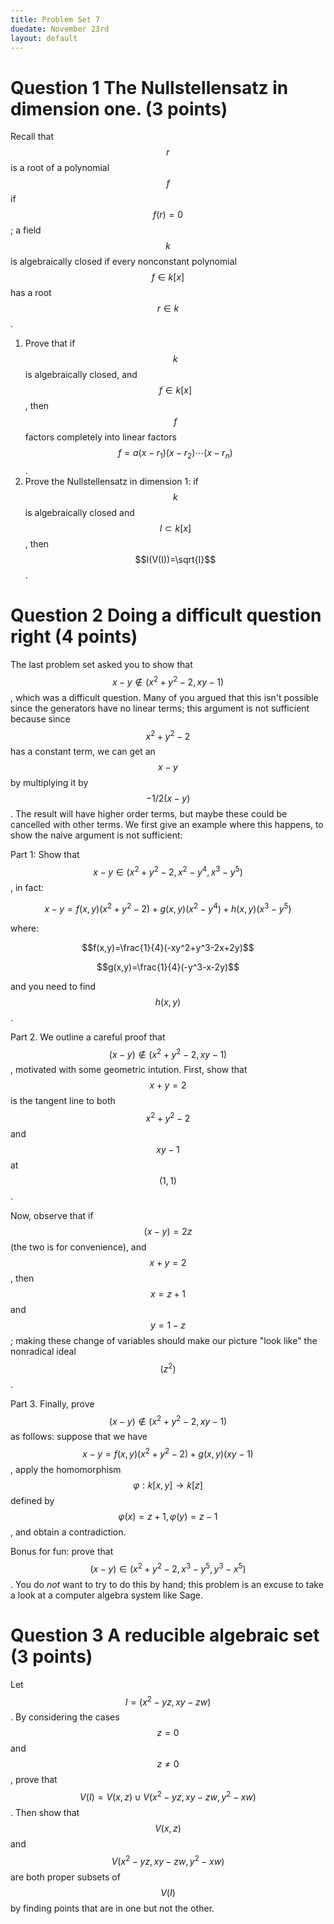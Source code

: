 ```yaml
---
title: Problem Set 7
duedate: November 23rd
layout: default
---
```

Question 1 The Nullstellensatz in dimension one. (3 points)
===
Recall that $$r$$ is a root of a polynomial $$f$$ if $$f(r)=0$$; a field $$k$$ is algebraically closed if every nonconstant polynomial $$f\in k[x]$$ has a root $$r\in k$$.

1. Prove that if $$k$$ is algebraically closed, and $$f\in k[x]$$, then $$f$$ factors completely into linear factors $$f=a(x-r_1)(x-r_2)\cdots(x-r_n)$$.
2. Prove the Nullstellensatz in dimension 1: if $$k$$ is algebraically closed and $$I\subset k[x]$$, then $$I(V(I))=\sqrt{I}$$.



Question 2 Doing a difficult question right (4 points)
=======

The last problem set asked you to show that $$x-y\notin (x^2+y^2-2, xy-1)$$, which was a difficult question.  Many of you argued that this isn't possible since the generators have no linear terms; this argument is not sufficient because since $$x^2+y^2-2$$ has a constant term, we can get an $$x-y$$ by multiplying it by $$-1/2(x-y)$$.  The result will have higher order terms, but maybe these could be cancelled with other terms.  We first give an example where this happens, to show the naive argument is not sufficient:

Part 1: Show that $$x-y\in (x^2+y^2-2, x^2-y^4, x^3-y^5)$$, in fact:

$$x-y=f(x,y)(x^2+y^2-2)+g(x,y)(x^2-y^4)+h(x,y)(x^3-y^5)$$

where:

$$f(x,y)=\frac{1}{4}(-xy^2+y^3-2x+2y)$$

$$g(x,y)=\frac{1}{4}(-y^3-x-2y)$$

and you need to find $$h(x,y)$$.

Part 2. We outline a careful proof that $$(x-y)\notin (x^2+y^2-2, xy-1)$$, motivated with some geometric intution.  First, show that $$x+y=2$$ is the tangent line to both $$x^2+y^2-2$$ and $$xy-1$$ at $$(1,1)$$.

Now, observe that if $$(x-y)=2z$$ (the two is for convenience), and $$x+y=2$$, then $$x=z+1$$ and $$y=1-z$$; making these change of variables should make our picture "look like" the nonradical ideal $$(z^2)$$.

Part 3.  Finally, prove $$(x-y)\notin (x^2+y^2-2, xy-1)$$ as follows: suppose that we have $$x-y=f(x,y)(x^2+y^2-2)+g(x,y)(xy-1)$$, apply the homomorphism $$\varphi:k[x,y]\to k[z]$$ defined by $$\varphi(x)=z+1, \varphi(y)=z-1$$, and obtain a contradiction.

Bonus for fun: prove that $$(x-y)\in (x^2+y^2-2, x^3-y^5, y^3-x^5)$$.  You do *not* want to try to do this by hand; this problem is an excuse to take a look at a computer algebra system like Sage.


Question 3 A reducible algebraic set (3 points)
====

Let $$I=(x^2-yz, xy-zw)$$.  By considering the cases $$z=0$$ and $$z\neq 0$$, prove that $$V(I)=V(x,z)\cup V(x^2-yz, xy-zw, y^2-xw)$$.  Then show that $$V(x,z)$$ and $$V(x^2-yz, xy-zw, y^2-xw)$$ are both proper subsets of $$V(I)$$ by finding points that are in one but not the other.